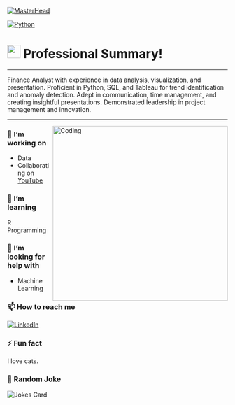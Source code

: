 [![MasterHead](https://i.pinimg.com/736x/27/64/8d/27648d5f3bc54e535b0bc8a23e5570bc.jpg)](https://github.com/Va11es)

[![Python](https://img.shields.io/badge/Python-3776AB?style=for-the-badge&logo=python&logoColor=white)](https://www.python.org)

<h1><img src="https://emojis.slackmojis.com/emojis/images/1531849430/4246/blob-sunglasses.gif?1531849430" width="30"/> Professional Summary!</h1>

---

Finance Analyst with experience in data analysis, visualization, and presentation. Proficient in Python, SQL, and Tableau for trend identification and anomaly detection. Adept in communication, time management, and creating insightful presentations. Demonstrated leadership in project management and innovation.

---

  <img align="right" alt="Coding" width="400" src="https://44.media.tumblr.com/4ac57db98021ffd3a4e6717dee097802/aa44282323a3c36a-66/s500x750_f1/8d89ad1a17046dcf119dd8d6f69129e4166e5a3f.gif">

### 


### 🔭 I’m working on

- Data
- Collaborating on [YouTube](https://www.youtube.com/) 

### 🌱 I’m learning

R Programming

### 🤔 I’m looking for help with

- Machine Learning

### 📫 How to reach me

<div display="flex">
  <a href="https://www.linkedin.com">
    <img src="https://img.shields.io/badge/linkedin-%230077B5.svg?style=for-the-badge&logo=linkedin&logoColor=white" alt="LinkedIn"/>
  </a>
</div>

### ⚡ Fun fact

I love cats.

### 🤡 Random Joke

![Jokes Card](https://readme-jokes.vercel.app/api?bgColor=%23073b4c&textColor=%2306d6a0&aColor=%2306d6a0&borderColor=%2306d6a0)


<!--

[![GitHub Streak](https://github-readme-streak-stats.herokuapp.com?user=Va11es&theme=dark)](https://git.io/streak-stats)
